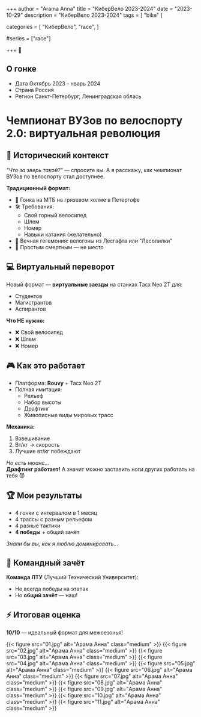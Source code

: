 +++
author = "Arama Anna"
title = "КиберВело 2023-2024"
date = "2023-10-29"
description = "КиберВело 2023-2024"
tags = [
    "bike"
]

categories = [
    "КиберВело",
    "race",
]

#series = ["race"]

+++
🫣
<!--more-->


## О гонке
- Дата  Октябрь 2023 - нварь 2024
- Страна  Россия 
- Регион  Санкт-Петербург, Ленинградская облась


# Чемпионат ВУЗов по велоспорту 2.0: виртуальная революция

## 📜 Исторический контекст
*"Что за зверь такой?"* — спросите вы. А я расскажу, как чемпионат ВУЗов по велоспорту стал доступнее.

**Традиционный формат:**
- 🚵 Гонка на МТБ на грязевом холме в Петергофе
- 🛠️ Требования:
  - Свой горный велосипед
  - Шлем
  - Номер
  - Навыки катания (желательно)
- 👑 Вечная гегемония: велогоны из Лесгафта или "Лесопилки"
- 🚫 Простым смертным — не место

## 💻 Виртуальный переворот
Новый формат — **виртуальные заезды** на станках Tacx Neo 2T для:
- Студентов
- Магистрантов  
- Аспирантов

**Что НЕ нужно:**
- ❌ Свой велосипед
- ❌ Шлем
- ❌ Номер

## 🎮 Как это работает
- Платформа: **Rouvy** + Tacx Neo 2T
- Полная имитация:
  - Рельеф
  - Набор высоты
  - Драфтинг
  - Живописные виды мировых трасс

**Механика:**
1. Взвешивание
2. Вт/кг → скорость
3. Лучшие вт/кг побеждают

*Но есть нюанс...*  
**Драфтинг работает!** А значит можно заставить ноги других работать на тебя 😈

## 🏆 Мои результаты
- 4 гонки с интервалом в 1 месяц
- 4 трассы с разным рельефом
- 4 разные тактики  
- **4 победы** + общий зачёт  

*Знали бы вы, как я люблю доминировать...*

## 🏅 Командный зачёт
**Команда ЛТУ** (Лучший Технический Университет):
- Не всегда победы на этапах
- Но **общий зачёт** — наш!

## ⚡ Итоговая оценка
**10/10** — идеальный формат для межсезонья!


{{< figure src="01.jpg" alt="Арама Анна" class="medium" >}}
{{< figure src="02.jpg" alt="Арама Анна" class="medium" >}}
{{< figure src="03.jpg" alt="Арама Анна" class="medium" >}}
{{< figure src="04.jpg" alt="Арама Анна" class="medium" >}}
{{< figure src="05.jpg" alt="Арама Анна" class="medium" >}}
{{< figure src="06.jpg" alt="Арама Анна" class="medium" >}}
{{< figure src="07.jpg" alt="Арама Анна" class="medium" >}}
{{< figure src="08.jpg" alt="Арама Анна" class="medium" >}}
{{< figure src="09.jpg" alt="Арама Анна" class="medium" >}}
{{< figure src="10.jpg" alt="Арама Анна" class="medium" >}}
{{< figure src="11.jpg" alt="Арама Анна" class="medium" >}}
